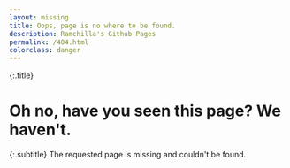 ```yaml
---
layout: missing
title: Oops, page is no where to be found.
description: Ramchilla's Github Pages
permalink: /404.html
colorclass: danger
---
```

{:.title}
# Oh no, have you seen this page? We haven't.

{:.subtitle}
The requested page is missing and couldn't be found.